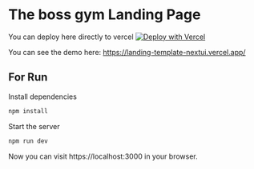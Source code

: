 # The boss gym Landing Page

You can deploy here directly to vercel  [![Deploy with Vercel](https://vercel.com/button)](https://vercel.com/import/project?template=https://gitlab.com/freelance_io/the-boss-gym)


You can see the demo here: https://landing-template-nextui.vercel.app/


## For Run

Install dependencies

    
```bash
npm install
```

Start the server

    
        
```bash
npm run dev
```

Now you can visit https://localhost:3000 in your browser.
